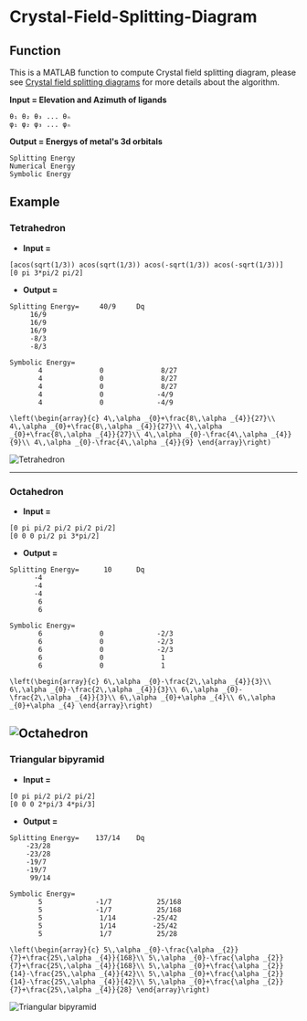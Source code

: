 # Crystal-Field-Splitting-Diagram
## Function  
This is a MATLAB function to compute Crystal field splitting diagram, please see [Crystal field splitting diagrams](https://doi.org/10.1021/ed041p257) for more details about the algorithm.  

**Input = Elevation and Azimuth of ligands**  
```
θ₁ θ₂ θ₃ ... θₙ
φ₁ φ₂ φ₃ ... φₙ
```
**Output = Energys of metal's 3d orbitals**  
```
Splitting Energy
Numerical Energy
Symbolic Energy
```
## Example
### Tetrahedron
- **Input =**
```
[acos(sqrt(1/3)) acos(sqrt(1/3)) acos(-sqrt(1/3)) acos(-sqrt(1/3))]
[0 pi 3*pi/2 pi/2]
```
- **Output =**
```
Splitting Energy=     40/9     Dq
     16/9     
     16/9     
     16/9     
     -8/3     
     -8/3     
 
Symbolic Energy=
       4              0              8/27    
       4              0              8/27    
       4              0              8/27    
       4              0             -4/9     
       4              0             -4/9     

\left(\begin{array}{c} 4\,\alpha _{0}+\frac{8\,\alpha _{4}}{27}\\ 4\,\alpha _{0}+\frac{8\,\alpha _{4}}{27}\\ 4\,\alpha _{0}+\frac{8\,\alpha _{4}}{27}\\ 4\,\alpha _{0}-\frac{4\,\alpha _{4}}{9}\\ 4\,\alpha _{0}-\frac{4\,\alpha _{4}}{9} \end{array}\right)
```  
![Tetrahedron](https://github.com/Jatro-Tao/Chemistry-Collections/blob/main/Crystal%20field%20splitting%20diagram/Image/Tetrahedron.svg "Tetrahedron")  

---
### Octahedron
- **Input =**
```
[0 pi pi/2 pi/2 pi/2 pi/2]
[0 0 0 pi/2 pi 3*pi/2]
```  
- **Output =**
```
Splitting Energy=      10      Dq
      -4      
      -4      
      -4      
       6      
       6      
 
Symbolic Energy=
       6              0             -2/3     
       6              0             -2/3     
       6              0             -2/3     
       6              0              1       
       6              0              1       

\left(\begin{array}{c} 6\,\alpha _{0}-\frac{2\,\alpha _{4}}{3}\\ 6\,\alpha _{0}-\frac{2\,\alpha _{4}}{3}\\ 6\,\alpha _{0}-\frac{2\,\alpha _{4}}{3}\\ 6\,\alpha _{0}+\alpha _{4}\\ 6\,\alpha _{0}+\alpha _{4} \end{array}\right)
```
![Octahedron](https://github.com/Jatro-Tao/Chemistry-Collections/blob/main/Crystal%20field%20splitting%20diagram/Image/Octahedron.svg "Octahedron")  
---
### Triangular bipyramid
- **Input =**
```
[0 pi pi/2 pi/2 pi/2]
[0 0 0 2*pi/3 4*pi/3]
```
- **Output =**
```
Splitting Energy=    137/14    Dq
    -23/28    
    -23/28    
    -19/7     
    -19/7     
     99/14    
 
Symbolic Energy=
       5             -1/7           25/168   
       5             -1/7           25/168   
       5              1/14         -25/42    
       5              1/14         -25/42    
       5              1/7           25/28    

\left(\begin{array}{c} 5\,\alpha _{0}-\frac{\alpha _{2}}{7}+\frac{25\,\alpha _{4}}{168}\\ 5\,\alpha _{0}-\frac{\alpha _{2}}{7}+\frac{25\,\alpha _{4}}{168}\\ 5\,\alpha _{0}+\frac{\alpha _{2}}{14}-\frac{25\,\alpha _{4}}{42}\\ 5\,\alpha _{0}+\frac{\alpha _{2}}{14}-\frac{25\,\alpha _{4}}{42}\\ 5\,\alpha _{0}+\frac{\alpha _{2}}{7}+\frac{25\,\alpha _{4}}{28} \end{array}\right)
```
![Triangular bipyramid](https://github.com/Jatro-Tao/Chemistry-Collections/blob/main/Crystal%20field%20splitting%20diagram/Image/Triangular%20bipyramid.svg "Triangular bipyramid")
